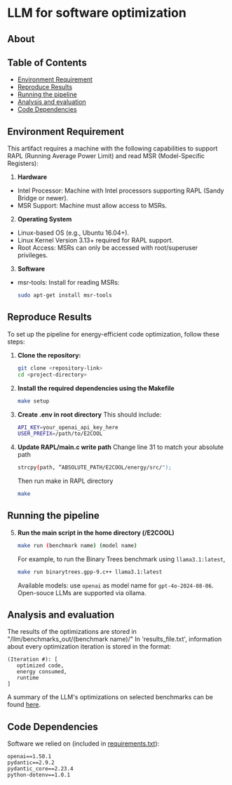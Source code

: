 # LLM for software optimization
## About
## Table of Contents
- [Environment Requirement](#environment-requirement)
- [Reproduce Results](#reproduce-results)
- [Running the pipeline](#running-the-pipeline)
- [Analysis and evaluation](#analysis-and-evaluation)
- [Code Dependencies](#code-dependencies)

## Environment Requirement
This artifact requires a machine with the following capabilities to support RAPL (Running Average Power Limit) and read MSR (Model-Specific Registers):

1. **Hardware**
- Intel Processor: Machine with Intel processors supporting RAPL (Sandy Bridge or newer).
- MSR Support: Machine must allow access to MSRs.

2. **Operating System**
- Linux-based OS (e.g., Ubuntu 16.04+).
- Linux Kernel Version 3.13+ required for RAPL support.
- Root Access: MSRs can only be accessed with root/superuser privileges.

3. **Software**
- msr-tools: Install for reading MSRs:
  ```bash
  sudo apt-get install msr-tools

## Reproduce Results
To set up the pipeline for energy-efficient code optimization, follow these steps:
1. **Clone the repository:**
   ```bash
   git clone <repository-link>
   cd <project-directory>
2. **Install the required dependencies using the Makefile**
    ```bash
   make setup
3. **Create .env in root directory**
    This should include:
    ```bash
    API_KEY=your_openai_api_key_here
    USER_PREFIX=/path/to/E2COOL
4. **Update RAPL/main.c write path**
    Change line 31 to match your absolute path
    ```bash
    strcpy(path, “ABSOLUTE_PATH/E2COOL/energy/src/");
    ```
    Then run make in RAPL directory
    ```bash
    make
## Running the pipeline
5. **Run the main script in the home directory (/E2COOL)**
    ```bash
    make run (benchmark name) (model name)
    ```
    For example, to run the Binary Trees benchmark using `llama3.1:latest`,
   ```bash
   make run binarytrees.gpp-9.c++ llama3.1:latest
   ```
   Available models: use `openai` as model name for `gpt-4o-2024-08-06`. Open-souce LLMs are supported via ollama.
    

## Analysis and evaluation

The results of the optimizations are stored in "/llm/benchmarks_out/(benchmark name)/"
In 'results_file.txt', information about every optimization iteration is stored in the format:
```
(Iteration #): [
   optimized code,
   energy consumed,
   runtime
]
```

A summary of the LLM's optimizations on selected benchmarks can be found [here](https://docs.google.com/spreadsheets/d/16SBxRT3qgIaE904srtmaVqg7Rs7w_iRlNxEvjYius0w/edit?usp=sharing).

## Code Dependencies
Software we relied on (included in [requirements.txt](https://github.com/ArjunGupte44/E2COOL/blob/main/requirements.txt)):
```
openai==1.50.1
pydantic==2.9.2
pydantic_core==2.23.4
python-dotenv==1.0.1
```
